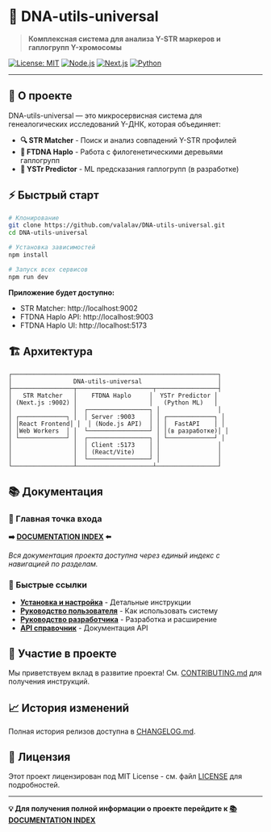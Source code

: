 # 🧬 DNA-utils-universal

> **Комплексная система для анализа Y-STR маркеров и гаплогрупп Y-хромосомы**

[![License: MIT](https://img.shields.io/badge/License-MIT-yellow.svg)](LICENSE)
[![Node.js](https://img.shields.io/badge/Node.js-18+-green.svg)](https://nodejs.org/)
[![Next.js](https://img.shields.io/badge/Next.js-14-black.svg)](https://nextjs.org/)
[![Python](https://img.shields.io/badge/Python-3.9+-blue.svg)](https://python.org/)

---

## 🎯 О проекте

DNA-utils-universal — это микросервисная система для генеалогических исследований Y-ДНК, которая объединяет:

- **🔍 STR Matcher** - Поиск и анализ совпадений Y-STR профилей
- **🌳 FTDNA Haplo** - Работа с филогенетическими деревьями гаплогрупп  
- **🤖 YSTr Predictor** - ML предсказания гаплогрупп (в разработке)

## ⚡ Быстрый старт

```bash
# Клонирование
git clone https://github.com/valalav/DNA-utils-universal.git
cd DNA-utils-universal

# Установка зависимостей
npm install

# Запуск всех сервисов
npm run dev
```

**Приложение будет доступно:**
- STR Matcher: http://localhost:9002
- FTDNA Haplo API: http://localhost:9003
- FTDNA Haplo UI: http://localhost:5173

## 🏗️ Архитектура

```
┌─────────────────────────────────────────────────────────┐
│                 DNA-utils-universal                     │
├─────────────────┬─────────────────────┬─────────────────┤
│   STR Matcher   │    FTDNA Haplo     │  YSTr Predictor │
│ (Next.js :9002) │                    │   (Python ML)   │
│                 │  ┌─────────────────┐ │                │
│ ┌─────────────┐ │  │ Server :9003    │ │ ┌─────────────┐ │
│ │React Frontend│ │  │ (Node.js API)  │ │ │  FastAPI    │ │
│ │Web Workers  │ │  └─────────────────┘ │ │(в разработке)│ │
│ └─────────────┘ │  ┌─────────────────┐ │ └─────────────┘ │
│                 │  │ Client :5173    │ │                │
│                 │  │ (React/Vite)    │ │                │
│                 │  └─────────────────┘ │                │
└─────────────────┴─────────────────────┴─────────────────┘
```

## 📚 Документация

### 🎯 Главная точка входа
**➡️ [DOCUMENTATION INDEX](docs/INDEX.md) ⬅️**

*Вся документация проекта доступна через единый индекс с навигацией по разделам.*

### 🚀 Быстрые ссылки
- **[Установка и настройка](docs/guides/setup.md)** - Детальные инструкции
- **[Руководство пользователя](docs/USER_GUIDE.md)** - Как использовать систему
- **[Руководство разработчика](docs/DEVELOPMENT.md)** - Разработка и расширение
- **[API справочник](docs/API_REFERENCE.md)** - Документация API

## 🤝 Участие в проекте

Мы приветствуем вклад в развитие проекта! См. [CONTRIBUTING.md](docs/CONTRIBUTING.md) для получения инструкций.

## 📈 История изменений

Полная история релизов доступна в [CHANGELOG.md](CHANGELOG.md).

## 📄 Лицензия

Этот проект лицензирован под MIT License - см. файл [LICENSE](LICENSE) для подробностей.

---

**💡 Для получения полной информации о проекте перейдите к [📚 DOCUMENTATION INDEX](docs/INDEX.md)**
